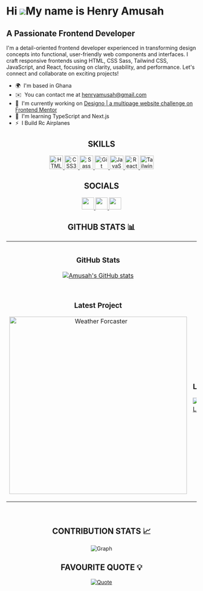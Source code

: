 # Hi ![](https://user-images.githubusercontent.com/18350557/176309783-0785949b-9127-417c-8b55-ab5a4333674e.gif)My name is Henry Amusah

## A Passionate Frontend Developer

I'm a detail-oriented frontend developer experienced in transforming design concepts into functional, user-friendly web components and interfaces. I craft responsive frontends using HTML, CSS Sass, Tailwind CSS, JavaScript, and React, focusing on clarity, usability, and performance. Let's connect and collaborate on exciting projects!

- 🌍  I'm based in Ghana
- ✉️  You can contact me at [henryamusah@gmail.com](mailto:henryamusah@gmail.com)
- 🚀  I'm currently working on [Designo | a multipage website challenge on Frontend Mentor](http://www.frontendmentor.io/challenges/designo-multipage-website-G48K6rfUT)
- 🧠  I'm learning TypeScript and Next.js
- ⚡  I Build Rc Airplanes

<h2 align="center">SKILLS</h2>

<p align="center">
<a href="https://developer.mozilla.org/en-US/docs/Glossary/HTML5" target="_blank" rel="noreferrer">
  <img src="https://raw.githubusercontent.com/danielcranney/readme-generator/main/public/icons/skills/html5-colored.svg" width="36" height="36" alt="HTML5" />
</a>
<a href="https://www.w3.org/TR/CSS/#css" target="_blank" rel="noreferrer">
  <img src="https://raw.githubusercontent.com/danielcranney/readme-generator/main/public/icons/skills/css3-colored.svg" width="36" height="36" alt="CSS3" />
</a>
<a href="https://sass-lang.com/" target="_blank" rel="noreferrer">
  <img src="https://raw.githubusercontent.com/danielcranney/readme-generator/main/public/icons/skills/sass-colored.svg" width="36" height="36" alt="Sass" />
</a>
<a href="https://git-scm.com/" target="_blank" rel="noreferrer">
  <img src="https://raw.githubusercontent.com/danielcranney/readme-generator/main/public/icons/skills/git-colored.svg" width="36" height="36" alt="Git" />
</a>
<a href="https://developer.mozilla.org/en-US/docs/Web/JavaScript" target="_blank" rel="noreferrer">
  <img src="https://raw.githubusercontent.com/danielcranney/readme-generator/main/public/icons/skills/javascript-colored.svg" width="36" height="36" alt="JavaScript" />
</a>
<a href="https://reactjs.org/" target="_blank" rel="noreferrer">
  <img src="https://raw.githubusercontent.com/danielcranney/readme-generator/main/public/icons/skills/react-colored.svg" width="36" height="36" alt="React" />
</a>
<a href="https://tailwindcss.com/" target="_blank" rel="noreferrer">
  <img src="https://raw.githubusercontent.com/danielcranney/readme-generator/main/public/icons/skills/tailwindcss-colored.svg" width="36" height="36" alt="TailwindCSS" />
</a>
<!--<a href="https://www.typescriptlang.org/" target="_blank" rel="noreferrer">
  <img src="https://raw.githubusercontent.com/danielcranney/readme-generator/main/public/icons/skills/typescript-colored.svg" width="36" height="36" alt="TypeScript" />
</a>
<a href="https://nextjs.org/docs" target="_blank" rel="noreferrer">
  <img src="https://raw.githubusercontent.com/danielcranney/readme-generator/main/public/icons/skills/nextjs-colored.svg" width="36" height="36" alt="NextJs" />
</a>
</p> -->

<h2 align="center">SOCIALS</h2>

<p align="center"> <a href="https://www.github.com/Amusah" target="_blank" rel="noreferrer"> <picture> <source media="(prefers-color-scheme: dark)" srcset="https://raw.githubusercontent.com/danielcranney/readme-generator/main/public/icons/socials/github-dark.svg" /> <source media="(prefers-color-scheme: light)" srcset="https://raw.githubusercontent.com/danielcranney/readme-generator/main/public/icons/socials/github.svg" /> <img src="https://raw.githubusercontent.com/danielcranney/readme-generator/main/public/icons/socials/github.svg" width="32" height="32" /> </picture> </a> <a href="https://www.linkedin.com/in/henry-amusah-485744168/" target="_blank" rel="noreferrer"> <picture> <source media="(prefers-color-scheme: dark)" srcset="https://raw.githubusercontent.com/danielcranney/readme-generator/main/public/icons/socials/linkedin-dark.svg" /> <source media="(prefers-color-scheme: light)" srcset="https://raw.githubusercontent.com/danielcranney/readme-generator/main/public/icons/socials/linkedin.svg" /> <img src="https://raw.githubusercontent.com/danielcranney/readme-generator/main/public/icons/socials/linkedin.svg" width="32" height="32" /> </picture> </a> <a href="https://www.x.com/x.com/henry_amusah" target="_blank" rel="noreferrer"> <picture> <source media="(prefers-color-scheme: dark)" srcset="https://raw.githubusercontent.com/danielcranney/readme-generator/main/public/icons/socials/twitter-dark.svg" /> <source media="(prefers-color-scheme: light)" srcset="https://raw.githubusercontent.com/danielcranney/readme-generator/main/public/icons/socials/twitter.svg" /> <img src="https://raw.githubusercontent.com/danielcranney/readme-generator/main/public/icons/socials/twitter.svg" width="32" height="32" /> </picture> </a></p>


<h2 align="center">GITHUB STATS 📊</h2>

<table width="100%">
  <tr>
    <td width="50%">
      <h3 align="center"><strong>GitHub Stats</strong></h3>
      <p align="center">
        <a href="https://www.github.com/Amusah">
          <img src="https://github-readme-stats.vercel.app/api?username=Amusah&show_icons=true&hide=&count_private=true&title_color=3382ed&text_color=64748b&icon_color=3382ed&bg_color=22272e&hide_border=true&show_icons=true" alt="Amusah's GitHub stats" />
        </a>
      </p>
    </td>
    <td width="50%">
      <h3 align="center"><strong>Streak Stats</strong></h3>
      <p align="center">
        <a href="https://www.github.com/Amusah"><img src="https://github-readme-streak-stats.herokuapp.com/?user=Amusah&stroke=64748b&background=22272e&ring=3382ed&fire=3382ed&currStreakNum=64748b&currStreakLabel=3382ed&sideNums=64748b&sideLabels=64748b&dates=64748b&hide_border=true" /></a>
      </p>
    </td>
  </tr>
  <tr>
    <td width="50%">
      <h3 align="center"><strong>Latest Project</strong></h3>
      <p align="center">
        <a href="https://github.com/Amusah/Weather-forecast">
          <img align="center" width="470" src="https://github-readme-stats.vercel.app/api/pin/?username=Amusah&repo=Weather-forecast&bg_color=22272e&title_color=3382ed&text_color=64748b&hide_border=true&show_icons=true" alt="Weather Forcaster" />
        </a>
      </p>
    </td>
    <td width="50%">
      <h3 align="center"><strong>Languages</strong></h3>
      <p align="center">
        <a href="https://github.com/Amusah" align="left"><img src="https://github-readme-stats.vercel.app/api/top-langs/?username=Amusah&langs_count=10&title_color=3382ed&text_color=64748b&icon_color=3382ed&bg_color=22272e&hide_border=true&locale=en&custom_title=Top%20%Languages" alt="Top Languages" /></a>
      </p>
    </td>
  </tr>
</table>
<br />

<!--Contribution Graph-->
<h2 align="center">CONTRIBUTION STATS 📈</h2>
<div align="center">
    <img src="https://github-readme-activity-graph.vercel.app/graph?username=Amusah&bg_color=22272e&color=3382ed&line=c56a90&point=ffeb95&area=false&hide_border=true" alt="Graph">
</div>

<!--Favourite Quote--> 
<h2 align="center">FAVOURITE QUOTE 💡</h2>
<p align="center">
  <a href="https://www.goodreads.com/quotes/17303-ancora-imparo-yet-i-am-learning">
    <img src="https://readme-daily-quotes.vercel.app/api?author=Michelangelo&quote=Ancora%20Imparo.%20&bg_color=22272e&author_color=ffffff&accent_color=64748b&border=22272e&border_color=22272e" alt="Quote">
  </a>
</p>
